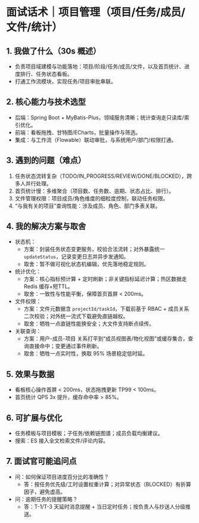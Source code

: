 # 面试话术｜项目管理（项目/任务/成员/文件/统计）

## 1. 我做了什么（30s 概述）
- 负责项目域建模与功能落地：项目/阶段/任务/成员/文件，以及首页统计、进度排行、任务状态看板。
- 打通工作流模块，实现任务/项目审批串联。

## 2. 核心能力与技术选型
- 后端：Spring Boot + MyBatis-Plus，领域服务清晰；统计查询走只读库/索引优化。
- 前端：看板拖拽、甘特图/ECharts，批量操作与筛选。
- 集成：与工作流（Flowable）联动审批，与系统用户/部门/权限打通。

## 3. 遇到的问题（难点）
1) 任务状态流转复杂（TODO/IN_PROGRESS/REVIEW/DONE/BLOCKED），跨多人并行处理。
2) 首页统计慢：多维聚合（项目数、任务数、逾期、状态占比、排行）。
3) 文件管理权限：项目成员/角色维度的细粒度控制，联动任务权限。
4) “与我有关的项目”查询性能：涉及成员、角色、部门多表关联。

## 4. 我的解决方案与取舍
- 状态机：
  - 方案：封装任务状态变更服务，校验合法流转；对外暴露统一 `updateStatus`，记录变更日志并异步发通知。
  - 取舍：暂不做可视化状态机编辑，优先落地稳定规则。
- 统计优化：
  - 方案：核心指标预计算 + 定时刷新；非关键指标延迟计算；热区数据走 Redis 缓存+短TTL。
  - 取舍：一致性与性能平衡，保障首页首屏 < 200ms。
- 文件权限：
  - 方案：文件元数据含 `projectId/taskId`，下载前基于 RBAC + 成员关系二次校验；对外统一流式下载避免直链越权。
  - 取舍：牺牲一点直链性能换安全；大文件支持断点续传。
- 关联查询：
  - 方案：用户-成员-项目 关系打平到“成员视图表/物化视图”或缓存集合，查询直接命中；变更通过事件刷新。
  - 取舍：牺牲一点实时性，换取 95% 场景稳定低时延。

## 5. 效果与数据
- 看板核心操作首屏 < 200ms，状态拖拽更新 TP99 < 100ms。
- 首页统计 QPS 3x 提升，缓存命中率 > 85%。

## 6. 可扩展与优化
- 任务模板与项目模板；子任务/依赖链图谱；成员负载均衡建议。
- 搜索：ES 接入全文检索文件/评论内容。

## 7. 面试官可能追问点
- 问：如何保证项目进度百分比的准确性？
  - 答：按任务优先级/工时设置权重计算；对异常状态（BLOCKED）有折算因子，避免虚高。
- 问：逾期任务的提醒策略？
  - 答：T-1/T-3 天延时消息提醒 + 当日定时任务；按负责人与抄送人分级推送。
